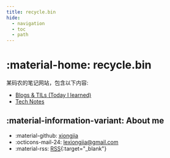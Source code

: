 ```yaml
---
title: recycle.bin
hide:
  - navigation
  - toc
  - path
---
```


# :material-home: recycle.bin

某码农的笔记网站，包含以下内容:

- [Blogs & TILs (Today I learned)](notes/index.md)
- [Tech Notes](tech/backend.md)


## :material-information-variant: About me

- :material-github: [xiongjia](https://github.com/xiongjia)
- :octicons-mail-24: [lexiongjia@gmail.com](mailto:lexiongjia@gmail.com)
- :material-rss: [RSS](/feed_rss_created.xml){:target="\_blank"}

